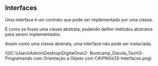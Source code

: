 ## Interfaces

Uma interface é um contrato que pode ser implementado por uma classe.

É como se fosse uma classe abstrata, podendo definir métodos abstratos para serem implementados.

Assim como uma classe abstrata, uma interface não pode ser instaciada.

![](C:\Users\Admin\Desktop\DigitalOne\2- Bootcamp_Decola_Tech\5- Programando com Orientação a Objeto com C#\PNGs\13-Interfaces.png)



